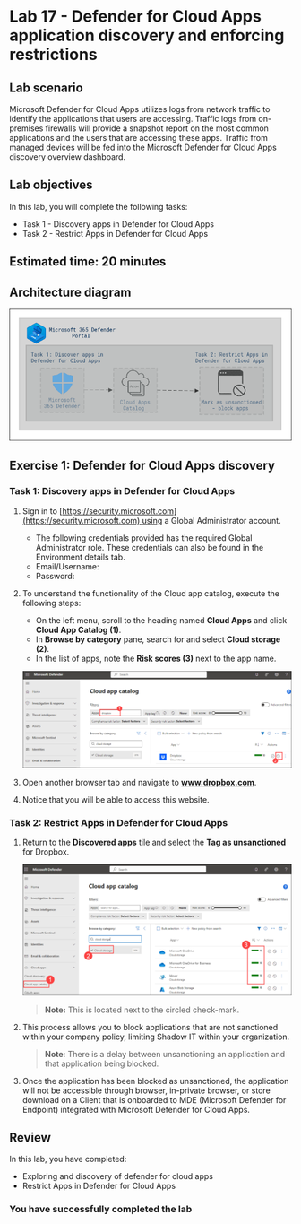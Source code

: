 # Lab 17 - Defender for Cloud Apps application discovery and enforcing restrictions

## Lab scenario

Microsoft Defender for Cloud Apps utilizes logs from network traffic to identify the applications that users are accessing. Traffic logs from on-premises firewalls will provide a snapshot report on the most common applications and the users that are accessing these apps. Traffic from managed devices will be fed into the Microsoft Defender for Cloud Apps discovery overview dashboard.

## Lab objectives
In this lab, you will complete the following tasks:

+ Task 1 - Discovery apps in Defender for Cloud Apps
+ Task 2 - Restrict Apps in Defender for Cloud Apps

## Estimated time: 20 minutes

## Architecture diagram

![Create resource](./media/lab17-arch-new.PNG)

## Exercise 1: Defender for Cloud Apps discovery

### Task 1: Discovery apps in Defender for Cloud Apps

1. Sign in to [https://security.microsoft.com](https://security.microsoft.com) using a Global Administrator account.
    - The following credentials provided has the required Global Administrator role. These credentials can also be found in the Environment details tab.
    - Email/Username: <inject key="AzureAdUserEmail"></inject>
    - Password: <inject key="AzureAdUserPassword"></inject>

1. To understand the functionality of the Cloud app catalog, execute the following steps:
    - On the left menu, scroll to the heading named **Cloud Apps** and click **Cloud App Catalog (1)**.
    - In **Browse by category** pane, search for and select **Cloud storage (2)**.
    - In the list of apps, note the **Risk scores (3)** next to the app name.  

    ![](./media/sc-300-lab17-1.png)

1. Open another browser tab and navigate to **www.dropbox.com**.

1. Notice that you will be able to access this website.

### Task 2: Restrict Apps in Defender for Cloud Apps

1. Return to the **Discovered apps** tile and select the **Tag as unsanctioned** for Dropbox.

    ![](./media/sc-300-lab17-2.png)

    >**Note:** This is located next to the circled check-mark.

1. This process allows you to block applications that are not sanctioned within your company policy, limiting Shadow IT within your organization.

    >**Note**: There is a delay between unsanctioning an application and that application being blocked.

1.  Once the application has been blocked as unsanctioned, the application will not be accessible through browser, in-private browser, or store download on a Client that is onboarded to MDE (Microsoft Defender for Endpoint) integrated with Microsoft Defender for Cloud Apps.

   
## Review
In this lab, you have completed:
- Exploring and discovery of defender for cloud apps
- Restrict Apps in Defender for Cloud Apps

### You have successfully completed the lab
